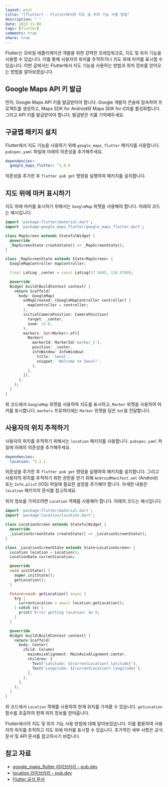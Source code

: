 ```yaml
---
layout: post
title: "[flutter] - Flutter에서의 지도 및 위치 기능 사용 방법"
description: " "
date: 2023-11-08
tags: [flutter]
comments: true
share: true
---
```


Flutter는 모바일 애플리케이션 개발을 위한 강력한 프레임워크로, 지도 및 위치 기능을 사용할 수 있습니다. 이를 통해 사용자의 위치를 추적하거나 지도 위에 마커를 표시할 수 있습니다. 이번 글에서는 Flutter에서 지도 기능을 사용하는 방법과 위치 정보를 얻어오는 방법을 알아보겠습니다.

## Google Maps API 키 발급
먼저, Google Maps API 키를 발급받아야 합니다. Google 개발자 콘솔에 접속하여 프로젝트를 생성하고, Maps SDK for Android와 Maps SDK for iOS를 활성화합니다. 그리고 API 키를 발급받아야 합니다. 발급받은 키를 기억해두세요.

## 구글맵 패키지 설치
Flutter에서 지도 기능을 사용하기 위해 `google_maps_flutter` 패키지를 사용합니다. `pubspec.yaml` 파일에 아래의 의존성을 추가해주세요.

```yaml
dependencies:
  google_maps_flutter: ^1.0.0
```

의존성을 추가한 후 `flutter pub get` 명령을 실행하여 패키지를 설치합니다.

## 지도 위에 마커 표시하기
지도 위에 마커를 표시하기 위해서는 `GoogleMap` 위젯을 사용해야 합니다. 아래의 코드는 예시입니다.

```dart
import 'package:flutter/material.dart';
import 'package:google_maps_flutter/google_maps_flutter.dart';

class MapScreen extends StatefulWidget {
  @override
  _MapScreenState createState() => _MapScreenState();
}

class _MapScreenState extends State<MapScreen> {
  GoogleMapController mapController;

  final LatLng _center = const LatLng(37.5665, 126.9780);

  @override
  Widget build(BuildContext context) {
    return Scaffold(
      body: GoogleMap(
        onMapCreated: (GoogleMapController controller) {
          mapController = controller;
        },
        initialCameraPosition: CameraPosition(
          target: _center,
          zoom: 14.0,
        ),
        markers: Set<Marker>.of([
          Marker(
            markerId: MarkerId('marker_1'),
            position: _center,
            infoWindow: InfoWindow(
              title: 'Seoul',
              snippet: 'Welcome to Seoul!',
            ),
          ),
        ]),
      ),
    );
  }
}
```

위 코드에서 `GoogleMap` 위젯을 사용하여 지도를 표시하고, `Marker` 위젯을 사용하여 마커를 표시합니다. `markers` 프로퍼티에는 `Marker` 위젯을 담은 `Set`을 전달합니다.

## 사용자의 위치 추적하기
사용자의 위치를 추적하기 위해서는 `location` 패키지를 사용합니다. `pubspec.yaml` 파일에 아래의 의존성을 추가해주세요.

```yaml
dependencies:
  location: ^4.1.1
```

의존성을 추가한 후 `flutter pub get` 명령을 실행하여 패키지를 설치합니다. 그리고 사용자의 위치를 추적하기 위한 권한을 얻기 위해 `AndroidManifest.xml` (Android) 또는 `Info.plist` (iOS) 파일에 필요한 설정을 추가해야 합니다. 자세한 내용은 `location` 패키지의 문서를 참고하세요.

위치 정보를 가져오려면 `Location` 객체를 사용해야 합니다. 아래의 코드는 예시입니다.

```dart
import 'package:flutter/material.dart';
import 'package:location/location.dart';

class LocationScreen extends StatefulWidget {
  @override
  _LocationScreenState createState() => _LocationScreenState();
}

class _LocationScreenState extends State<LocationScreen> {
  Location location = Location();
  LocationData currentLocation;

  @override
  void initState() {
    super.initState();
    getLocation();
  }

  Future<void> getLocation() async {
    try {
      currentLocation = await location.getLocation();
    } catch (e) {
      print('Error getting location: $e');
    }
  }

  @override
  Widget build(BuildContext context) {
    return Scaffold(
      body: Center(
        child: Column(
          mainAxisAlignment: MainAxisAlignment.center,
          children: [
            Text('Latitude: ${currentLocation?.latitude}'),
            Text('Longitude: ${currentLocation?.longitude}'),
          ],
        ),
      ),
    );
  }
}
```

위 코드에서 `Location` 객체를 사용하여 현재 위치를 가져올 수 있습니다. `getLocation` 함수를 호출하여 현재 위치 정보를 얻어옵니다.

Flutter에서의 지도 및 위치 기능 사용 방법에 대해 알아보았습니다. 이를 활용하여 사용자의 위치를 추적하고 지도 위에 마커를 표시할 수 있습니다. 추가적인 세부 사항은 공식 문서 및 API 문서를 참고하시기 바랍니다.

## 참고 자료
- [google_maps_flutter 라이브러리 - pub.dev](https://pub.dev/packages/google_maps_flutter)
- [location 라이브러리 - pub.dev](https://pub.dev/packages/location)
- [Flutter 공식 문서](https://flutter.dev/docs)